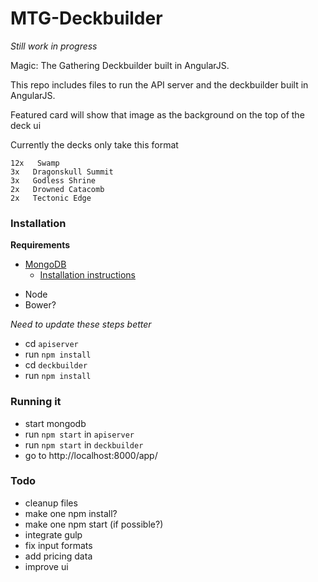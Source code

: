 MTG-Deckbuilder
===============

_Still work in progress_

Magic: The Gathering Deckbuilder built in AngularJS.

This repo includes files to run the API server and the deckbuilder built in AngularJS.

Featured card will show that image as the background on the top of the deck ui

Currently the decks only take this format
```
12x   Swamp
3x   Dragonskull Summit
3x   Godless Shrine
2x   Drowned Catacomb
2x   Tectonic Edge
```

### Installation

**Requirements**
* [MongoDB](http://www.mongodb.org/)
    * [Installation instructions](http://docs.mongodb.org/manual/installation/)
- Node
- Bower?

_Need to update these steps better_
* cd `apiserver`
* run `npm install`
* cd `deckbuilder`
* run `npm install`

### Running it
* start mongodb
* run `npm start` in `apiserver`
* run `npm start` in `deckbuilder`
* go to http://localhost:8000/app/

### Todo
* cleanup files
* make one npm install?
* make one npm start (if possible?)
* integrate gulp
* fix input formats
* add pricing data
* improve ui
